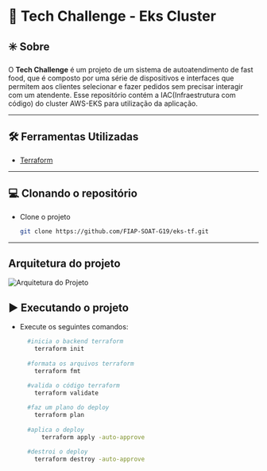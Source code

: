 # 💬 Tech Challenge - Eks Cluster

## ✳️ Sobre
O **Tech Challenge** é um projeto de um sistema de autoatendimento de fast food, que é composto por uma série de dispositivos e interfaces que permitem aos clientes selecionar e fazer pedidos sem precisar interagir com um atendente. Esse repositório contém a IAC(Infraestrutura com código) do cluster AWS-EKS para utilização da aplicação.

---

## 🛠 Ferramentas Utilizadas
- [Terraform](https://registry.terraform.io/providers/hashicorp/aws/latest/docs)
---

## 💻 Clonando o repositório

- Clone o projeto

  ```bash
  git clone https://github.com/FIAP-SOAT-G19/eks-tf.git
  ````
---

## Arquitetura do projeto
![Arquitetura do Projeto]('./assets/images/architecture.jpg')

## ▶️ Executando o projeto
- Execute os seguintes comandos:
  ```bash
    #inicia o backend terraform
      terraform init
    
    #formata os arquivos terraform
      terraform fmt
    
    #valida o código terraform
      terraform validate

    #faz um plano do deploy
      terraform plan
    
    #aplica o deploy
        terraform apply -auto-approve
    
    #destroi o deploy
      terraform destroy -auto-approve
  ```

